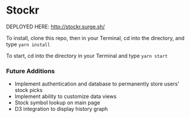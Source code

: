 # Stockr

DEPLOYED HERE: http://stockr.surge.sh/

To install, clone this repo, then in your Terminal, cd into the directory, and type ```yarn install```

To start, cd into the directory in your Terminal and type ```yarn start```

### Future Additions
- Implement authentication and database to permanently store users' stock picks
- Implement ability to customize data views
- Stock symbol lookup on main page
- D3 integration to display history graph